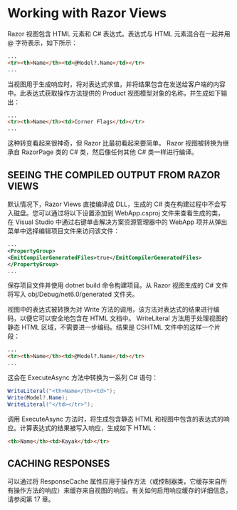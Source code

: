# Working with Razor Views

Razor 视图包含 HTML 元素和 C# 表达式。表达式与 HTML 元素混合在一起并用 @ 字符表示，如下所示：
```html
...
<tr><th>Name</th><td>@Model?.Name</td></tr>
...
```
当视图用于生成响应时，将对表达式求值，并将结果包含在发送给客户端的内容中。此表达式获取操作方法提供的 Product 视图模型对象的名称，并生成如下输出：
```html
...
<tr><th>Name</th><td>Corner Flags</td></tr>
...
```
这种转变看起来很神奇，但 Razor 比最初看起来要简单。 Razor 视图被转换为继承自 RazorPage 类的 C# 类，然后像任何其他 C# 类一样进行编译。

## SEEING THE COMPILED OUTPUT FROM RAZOR VIEWS
默认情况下，Razor Views 直接编译成 DLL，生成的 C# 类在构建过程中不会写入磁盘。您可以通过将以下设置添加到 WebApp.csproj 文件来查看生成的类，
在 Visual Studio 中通过右键单击解决方案资源管理器中的 WebApp 项并从弹出菜单中选择编辑项目文件来访问该文件：
```xml
...
<PropertyGroup>
<EmitCompilerGeneratedFiles>true</EmitCompilerGeneratedFiles>
</PropertyGroup>
...
```
保存项目文件并使用 dotnet build 命令构建项目。从 Razor 视图生成的 C# 文件将写入 obj/Debug/net6.0/generated 文件夹。

视图中的表达式被转换为对 Write 方法的调用，该方法对表达式的结果进行编码，以便它可以安全地包含在 HTML 文档中。 
WriteLiteral 方法用于处理视图的静态 HTML 区域，不需要进一步编码。结果是 CSHTML 文件中的这样一个片段：
```HTML
...
<tr><th>Name</th><td>@Model?.Name</td></tr>
...
```
这会在 ExecuteAsync 方法中转换为一系列 C# 语句：
```c#
WriteLiteral("<th>Name</th><td>");
Write(Model?.Name);
WriteLiteral("</td></tr>");
```
调用 ExecuteAsync 方法时，将生成包含静态 HTML 和视图中包含的表达式的响应。计算表达式的结果被写入响应，生成如下 HTML：
```HTML
<th>Name</th><td>Kayak</td></tr>
```

## CACHING RESPONSES
可以通过将 ResponseCache 属性应用于操作方法（或控制器类，它缓存来自所有操作方法的响应）来缓存来自视图的响应。有关如何启用响应缓存的详细信息，请参阅第 17 章。
